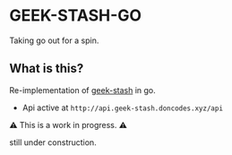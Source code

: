 # GEEK-STASH-GO
Taking go out for a spin. 

## What is this?
Re-implementation of [geek-stash](https://github.com/porkytheblack/geek-stash) in go.

- Api active at `http://api.geek-stash.doncodes.xyz/api`

⚠️ This is a work in progress. ⚠️

still under construction.

